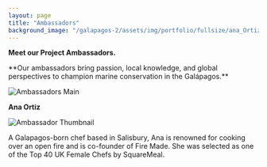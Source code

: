 ```yaml
---
layout: page
title: "Ambassadors"
background_image: "/galapagos-2/assets/img/portfolio/fullsize/ana_Ortiz_Matt.png"
---
```


<strong>Meet our Project Ambassadors.</strong> <br>
<p>
**Our ambassadors bring passion, local knowledge, and global perspectives to champion marine conservation in the Galápagos.**
<p>

<!-- Main centered image -->
<img src="/galapagos-2/assets/img/ambassadors/ana7488.jpeg" alt="Ambassadors Main" class="project-main-image">
<p>
<strong>Ana Ortiz</strong> <br>
<p>

<!-- Content with left-aligned small image and text -->
<div class="project-content-row">
  <img src="/galapagos-2/assets/img/ambassadors/ana_the_guardian.jpg" alt="Ambassador Thumbnail" class="project-side-image">
  <div class="project-content-text">
    <p>
      A Galapagos-born chef based in Salisbury, Ana is renowned for cooking over an open fire and is co-founder of Fire Made. 
      She was selected as one of the Top 40 UK Female Chefs by SquareMeal.
    </p>
  </div>
</div>
